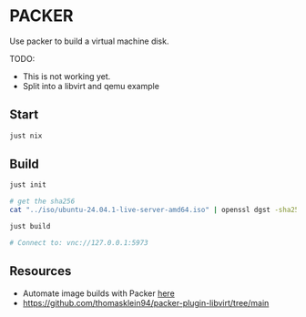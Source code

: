 # PACKER

Use packer to build a virtual machine disk.  

TODO:

* This is not working yet.
* Split into a libvirt and qemu example

## Start

```sh
just nix
```

## Build

```sh
just init

# get the sha256 
cat "../iso/ubuntu-24.04.1-live-server-amd64.iso" | openssl dgst -sha256

just build

# Connect to: vnc://127.0.0.1:5973
```

## Resources

* Automate image builds with Packer [here](https://www.packer.io/)
* https://github.com/thomasklein94/packer-plugin-libvirt/tree/main